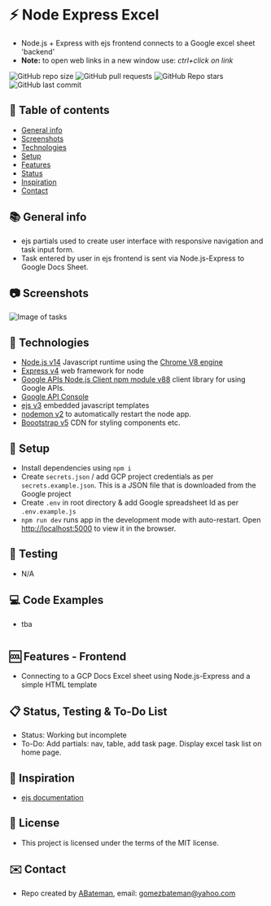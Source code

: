 # :zap: Node Express Excel

* Node.js + Express with ejs frontend connects to a Google excel sheet 'backend'
* **Note:** to open web links in a new window use: _ctrl+click on link_

![GitHub repo size](https://img.shields.io/github/repo-size/AndrewJBateman/node-express-excel?style=plastic)
![GitHub pull requests](https://img.shields.io/github/issues-pr/AndrewJBateman/node-express-excel?style=plastic)
![GitHub Repo stars](https://img.shields.io/github/stars/AndrewJBateman/node-express-excel?style=plastic)
![GitHub last commit](https://img.shields.io/github/last-commit/AndrewJBateman/node-express-excel?style=plastic)

## :page_facing_up: Table of contents

* [General info](#general-info)
* [Screenshots](#screenshots)
* [Technologies](#technologies)
* [Setup](#setup)
* [Features](#features)
* [Status](#status)
* [Inspiration](#inspiration)
* [Contact](#contact)

## :books: General info

* ejs partials used to create user interface with responsive navigation and task input form.
* Task entered by user in ejs frontend is sent via Node.js-Express to Google Docs Sheet.

## :camera: Screenshots

![Image of tasks](./imgs/image.png)

## :signal_strength: Technologies

* [Node.js v14](https://nodejs.org/) Javascript runtime using the [Chrome V8 engine](https://v8.dev/)
* [Express v4](https://www.npmjs.com/package/express) web framework for node
* [Google APIs Node.js Client npm module v88](https://www.npmjs.com/package/googleapis) client library for using Google APIs.
* [Google API Console](https://console.cloud.google.com)
* [ejs v3](https://ejs.co/) embedded javascript templates
* [nodemon v2](https://www.npmjs.com/package/nodemon) to automatically restart the node app.
* [Boootstrap v5](https://getbootstrap.com/docs/5.0/getting-started/introduction/) CDN for styling components etc.

## :floppy_disk: Setup

* Install dependencies using `npm i`
* Create `secrets.json` / add GCP project credentials as per `secrets.example.json`. This is a JSON file that is downloaded from the Google project
* Create `.env` in root directory & add Google spreadsheet Id as per `.env.example.js`
* `npm run dev` runs app in the development mode with auto-restart. Open [http://localhost:5000](http://localhost:5000) to view it in the browser.

## :wrench: Testing

* N/A

## :computer: Code Examples

* tba

```javascript

```

## :cool: Features - Frontend

* Connecting to a GCP Docs Excel sheet using Node.js-Express and a simple HTML template

## :clipboard: Status, Testing & To-Do List

* Status: Working but incomplete
* To-Do: Add partials: nav, table, add task page. Display excel task list on home page.

## :clap: Inspiration

* [ejs documentation](https://ejs.co/#docs)

## :file_folder: License

* This project is licensed under the terms of the MIT license.

## :envelope: Contact

* Repo created by [ABateman](https://github.com/AndrewJBateman), email: gomezbateman@yahoo.com